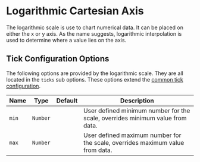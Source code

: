 # Logarithmic Cartesian Axis

The logarithmic scale is use to chart numerical data. It can be placed on either the x or y axis. As the name suggests, logarithmic interpolation is used to determine where a value lies on the axis.

## Tick Configuration Options

The following options are provided by the logarithmic scale. They are all located in the `ticks` sub options. These options extend the [common tick configuration](README.md#tick-configuration).

| Name | Type | Default | Description
| -----| ---- | --------| -----------
| `min` | `Number` | | User defined minimum number for the scale, overrides minimum value from data.
| `max` | `Number` | | User defined maximum number for the scale, overrides maximum value from data.